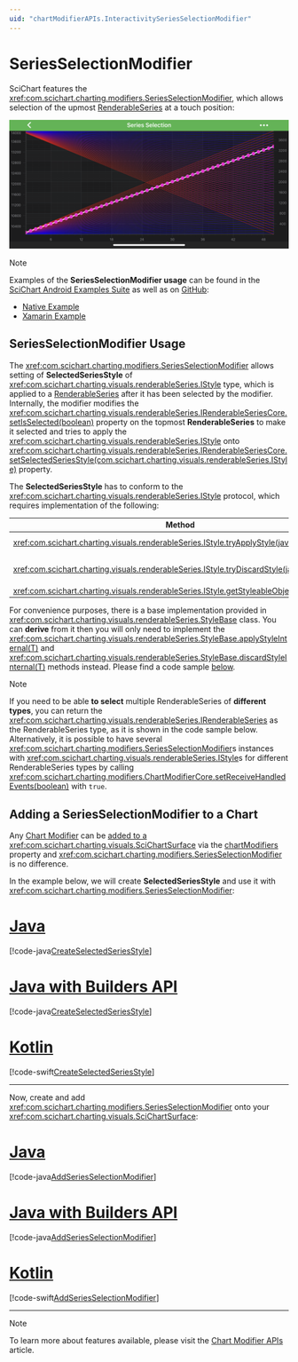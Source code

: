 ```yaml
---
uid: "chartModifierAPIs.InteractivitySeriesSelectionModifier"
---
```


# SeriesSelectionModifier
SciChart features the <xref:com.scichart.charting.modifiers.SeriesSelectionModifier>, which allows selection of the upmost [RenderableSeries](xref:chart2d.2DChartTypes) at a touch position:

![Series Selection Modifier](../images/series-selection-modifier.png)

> [!NOTE]
> Examples of the **SeriesSelectionModifier usage** can be found in the [SciChart Android Examples Suite](https://www.scichart.com/examples/Android-chart/) as well as on [GitHub](https://github.com/ABTSoftware/SciChart.Android.Examples):
> - [Native Example](https://www.scichart.com/example/android-chart-example-series-selection/)
> - [Xamarin Example](https://www.scichart.com/example/xamarin-chart-series-selection-example/)

## SeriesSelectionModifier Usage
The <xref:com.scichart.charting.modifiers.SeriesSelectionModifier> allows setting of **SelectedSeriesStyle** of <xref:com.scichart.charting.visuals.renderableSeries.IStyle> type, which is applied to a [RenderableSeries](xref:chart2d.2DChartTypes) after it has been selected by the modifier. 
Internally, the modifier modifies the <xref:com.scichart.charting.visuals.renderableSeries.IRenderableSeriesCore.setIsSelected(boolean)> property on the topmost **RenderableSeries** to make it selected and tries to apply the <xref:com.scichart.charting.visuals.renderableSeries.IStyle> onto <xref:com.scichart.charting.visuals.renderableSeries.IRenderableSeriesCore.setSelectedSeriesStyle(com.scichart.charting.visuals.renderableSeries.IStyle)> property.

The **SelectedSeriesStyle** has to conform to the <xref:com.scichart.charting.visuals.renderableSeries.IStyle> protocol, which requires implementation of the following:

| **Method**                          | **Description**                                                                                                                                        |
| ----------------------------------- | ------------------------------------------------------------------------------------------------------------------------------------------------------ |
| <xref:com.scichart.charting.visuals.renderableSeries.IStyle.tryApplyStyle(java.lang.Object)>     | In this method you have to **make** the desired changes to a [RenderableSeries](xref:chart2d.2DChartTypes). It is called when a series gets selected. |
| <xref:com.scichart.charting.visuals.renderableSeries.IStyle.tryDiscardStyle(java.lang.Object)> | In this method you have to **discard** all the changes made in the <xref:com.scichart.charting.visuals.renderableSeries.IStyle.tryApplyStyle(java.lang.Object)> call.                                               |
| <xref:com.scichart.charting.visuals.renderableSeries.IStyle.getStyleableObjectType()>     | Provides the type of an object (**RenderableSeries**) that this Style is to be applied to.                                                             |

For convenience purposes, there is a base implementation provided in <xref:com.scichart.charting.visuals.renderableSeries.StyleBase> class. 
You can **derive** from it then you will only need to implement the <xref:com.scichart.charting.visuals.renderableSeries.StyleBase.applyStyleInternal(T)> and <xref:com.scichart.charting.visuals.renderableSeries.StyleBase.discardStyleInternal(T)> methods instead. 
Please find a code sample [below](#adding-a-seriesselectionmodifier-to-a-chart).

> [!NOTE]
> If you need to be able **to select** multiple RenderableSeries of **different types**, you can return the <xref:com.scichart.charting.visuals.renderableSeries.IRenderableSeries> as the RenderableSeries type, as it is shown in the code sample below. 
> Alternatively, it is possible to have several <xref:com.scichart.charting.modifiers.SeriesSelectionModifier>s instances with <xref:com.scichart.charting.visuals.renderableSeries.IStyle>s for different RenderableSeries types by calling <xref:com.scichart.charting.modifiers.ChartModifierCore.setReceiveHandledEvents(boolean)> with `true`.

## Adding a SeriesSelectionModifier to a Chart
Any [Chart Modifier](xref:chartModifierAPIs.ChartModifierAPIs) can be [added to a <xref:com.scichart.charting.visuals.SciChartSurface>](xref:chartModifierAPIs.ChartModifierAPIs#adding-a-chart-modifier) via the [chartModifiers](xref:com.scichart.charting.visuals.ISciChartSurface.getChartModifiers()) property and <xref:com.scichart.charting.modifiers.SeriesSelectionModifier> is no difference.

In the example below, we will create **SelectedSeriesStyle** and use it with <xref:com.scichart.charting.modifiers.SeriesSelectionModifier>:

# [Java](#tab/java)
[!code-java[CreateSelectedSeriesStyle](../../../../samples/sandbox/app/src/main/java/com/scichart/docsandbox/examples/java/chartModifier2D/InteractivitySeriesSelectionModifier.java#CreateSelectedSeriesStyle)]
# [Java with Builders API](#tab/javaBuilder)
[!code-java[CreateSelectedSeriesStyle](../../../../samples/sandbox/app/src/main/java/com/scichart/docsandbox/examples/javaBuilder/chartModifier2D/InteractivitySeriesSelectionModifier.java#CreateSelectedSeriesStyle)]
# [Kotlin](#tab/kotlin)
[!code-swift[CreateSelectedSeriesStyle](../../../../samples/sandbox/app/src/main/java/com/scichart/docsandbox/examples/kotlin/chartModifier2D/InteractivitySeriesSelectionModifier.kt#CreateSelectedSeriesStyle)]
***

Now, create and add <xref:com.scichart.charting.modifiers.SeriesSelectionModifier> onto your <xref:com.scichart.charting.visuals.SciChartSurface>:

# [Java](#tab/java)
[!code-java[AddSeriesSelectionModifier](../../../../samples/sandbox/app/src/main/java/com/scichart/docsandbox/examples/java/chartModifier2D/InteractivitySeriesSelectionModifier.java#AddSeriesSelectionModifier)]
# [Java with Builders API](#tab/javaBuilder)
[!code-java[AddSeriesSelectionModifier](../../../../samples/sandbox/app/src/main/java/com/scichart/docsandbox/examples/javaBuilder/chartModifier2D/InteractivitySeriesSelectionModifier.java#AddSeriesSelectionModifier)]
# [Kotlin](#tab/kotlin)
[!code-swift[AddSeriesSelectionModifier](../../../../samples/sandbox/app/src/main/java/com/scichart/docsandbox/examples/kotlin/chartModifier2D/InteractivitySeriesSelectionModifier.kt#AddSeriesSelectionModifier)]
***

> [!NOTE]
> To learn more about features available, please visit the [Chart Modifier APIs](xref:chartModifierAPIs.ChartModifierAPIs#common-chart-modifier-features) article.
